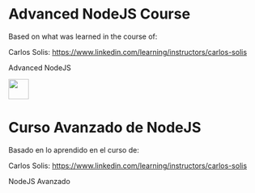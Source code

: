# Advanced NodeJS Course

Based on what was learned in the course of:

Carlos Solis:
https://www.linkedin.com/learning/instructors/carlos-solis

Advanced NodeJS

<img src='https://cdn.svgporn.com/logos/nodejs-icon.svg' width='40' height='40'>

# Curso Avanzado de NodeJS

Basado en lo aprendido en el curso de:

Carlos Solis: 
https://www.linkedin.com/learning/instructors/carlos-solis

NodeJS Avanzado
